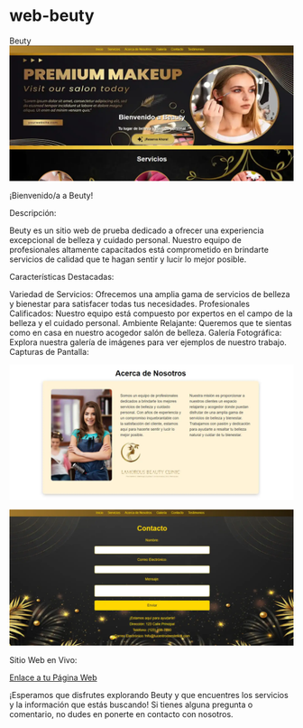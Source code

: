 # web-beuty
Beuty
![Pantalla de inicio ](capturas/inicio.webp)

¡Bienvenido/a a Beuty!

Descripción:

Beuty es un sitio web de prueba dedicado a ofrecer una experiencia excepcional de belleza y cuidado personal. Nuestro equipo de profesionales altamente capacitados está comprometido en brindarte servicios de calidad que te hagan sentir y lucir lo mejor posible.

Características Destacadas:

Variedad de Servicios: Ofrecemos una amplia gama de servicios de belleza y bienestar para satisfacer todas tus necesidades.
Profesionales Calificados: Nuestro equipo está compuesto por expertos en el campo de la belleza y el cuidado personal.
Ambiente Relajante: Queremos que te sientas como en casa en nuestro acogedor salón de belleza.
Galería Fotográfica: Explora nuestra galería de imágenes para ver ejemplos de nuestro trabajo.
Capturas de Pantalla:

![Pantalla de inicio ](capturas/acercade.webp)

![Pantalla de inicio ](capturas/contacto.webp)

Sitio Web en Vivo:

[Enlace a tu Página Web](https://web-beuty.vercel.app)

¡Esperamos que disfrutes explorando Beuty y que encuentres los servicios y la información que estás buscando! Si tienes alguna pregunta o comentario, no dudes en ponerte en contacto con nosotros.
